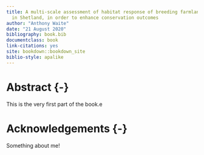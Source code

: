 ```yaml
---
title: A multi-scale assessment of habitat response of breeding farmland waders
  in Shetland, in order to enhance conservation outcomes
author: "Anthony Waite"
date: "21 August 2020"
bibliography: book.bib
documentclass: book
link-citations: yes
site: bookdown::bookdown_site
biblio-style: apalike
---
```


# Abstract {-}

This is the very first part of the book.e

# Acknowledgements {-}

Something about me!

<!-- 

TOCs
List of tables
List of figures
Acknowledgements
Declaration of individual authorship
Abstract
Introduction
Methodology
Results
Discussion
References
Appendicies
->

# Preface {-}
